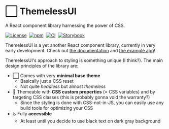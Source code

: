 # ⬜️ ThemelessUI

A React component library harnessing the power of CSS.

<!-- Markdown image links not working in Storybook
[![License](https://img.shields.io/npm/l/themeless-ui)](https://github.com/jtiala/themeless-ui/blob/main/LICENSE)
[![npm](https://img.shields.io/npm/v/themeless-ui)](https://www.npmjs.com/package/themeless-ui)
[![CI](https://github.com/jtiala/themeless-ui/actions/workflows/ci.yml/badge.svg)](https://github.com/jtiala/themeless-ui/actions/workflows/ci.yml)
[![Storybook](https://raw.githubusercontent.com/storybooks/brand/master/badge/badge-storybook.svg)](https://jtiala.github.io/themeless-ui/)
-->

<a href="https://github.com/jtiala/themeless-ui/blob/main/LICENSE"><img src="https://img.shields.io/npm/l/themeless-ui" alt="License" /></a>&nbsp;
<a href="https://www.npmjs.com/package/themeless-ui"><img src="https://img.shields.io/npm/v/themeless-ui" alt="npm" /></a>&nbsp;
<a href="https://github.com/jtiala/themeless-ui/actions/workflows/ci.yml"><img src="https://github.com/jtiala/themeless-ui/actions/workflows/ci.yml/badge.svg" alt="CI" /></a>&nbsp;
<a href="https://jtiala.github.io/themeless-ui/"><img src="https://raw.githubusercontent.com/storybooks/brand/master/badge/badge-storybook.svg" alt="Storybook" /></a>

ThemelessUI is a yet another React component library, currently in very early development. Check out [the documentation](https://jtiala.github.io/themeless-ui/) and [the example app](https://codesandbox.io/p/sandbox/themeless-ui-example-d6wt46)!

ThemelessUI's approach to styling is something unique (I think?). The main design principles of the library are:

- ⬜️ Comes with very **minimal base theme**
  - Basically just a CSS reset
  - Not quite _headless_ but almost _themeless_
- 🎨 Themeable with **CSS custom properties** (= CSS variables) and by targeting CSS classes (this is probably gonna void the warranty?)
  - Since the styling is done with CSS-not-in-JS, you can easily use any build tools for optimizing your CSS
- ♿️ Fully **accessible**
  - At least until you decide to use black text on dark gray background
